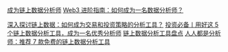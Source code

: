 [成为链上数据分析师](https://sixdegreelab.gitbook.io/mastering-chain-analytics/00_introductions) [Web3 进阶指南：如何成为一名数据分析师？](https://foresightnews.pro/topic/detail/27)

[深入探讨链上数据：如何成为交易和投资策略的分析工具？](https://www.theblockbeats.info/news/36434)
[投资必备丨用好这 5 个链上数据分析工具，成为一名优秀分析师](https://mirror.xyz/0xA26Aa9644d7418f023cA776BEECBCbd2863Da9D4/6_-zeNkskSzKsc_CnGbgdahJPAzmmh9rdY4Qjk5K_24)
[链上数据分析工具盘点](https://foresightnews.pro/article/detail/19293)
[]()
[]()
[人人都是分析师：推荐 7 款免费的链上数据分析工具](https://www.panewslab.com/zh/articledetails/qxj5lrt1.html)
[]()
